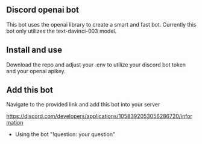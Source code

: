 ## Discord openai bot

This bot uses the openai library to create a smart and fast bot. Currently this bot only utilizes the text-davinci-003 model.

## Install and use

Download the repo and adjust your .env to utilize your discord bot token and your openai apikey.

## Add this bot

Navigate to the provided link and add this bot into your server

https://discord.com/developers/applications/1058392053056286720/information

- Using the bot "!question: your question"
